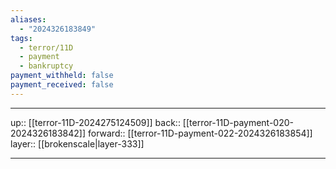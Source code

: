 ```yaml
---
aliases:
  - "2024326183849"
tags:
  - terror/11D
  - payment
  - bankruptcy
payment_withheld: false
payment_received: false
---
```




***

up:: [[terror-11D-2024275124509]]
back:: [[terror-11D-payment-020-2024326183842]]
forward:: [[terror-11D-payment-022-2024326183854]]
layer:: [[brokenscale|layer-333]]

***
